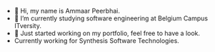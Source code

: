 - 👋 Hi, my name is Ammaar Peerbhai.
- 🌱 I’m currently studying software engineering at Belgium Campus ITversity.
- 💞️ Just started working on my portfolio, feel free to have a look.
- Currently working for Synthesis Software Technologies.

<!---
AcaJones-786/AcaJones-786 is a ✨ special ✨ repository because its `README.md` (this file) appears on your GitHub profile.
You can click the Preview link to take a look at your changes.
--->
